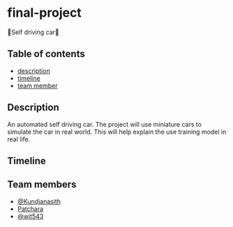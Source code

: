 # final-project

 :car:Self driving car:car:
## Table of contents
- [description](#description)
- [timeline](#timeline)
- [team member](#team-member)


## Description
  An automated self driving car. The project will use miniature cars to simulate the car in real world. This will help explain the use training model in real life. 
  
  
## Timeline
 

## Team members

- [@Kundjanasith](https://github.com/Kundjanasith)
- [Patchara]()
- [@wit543](https://github.com/wit543)
